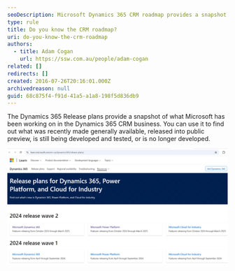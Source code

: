 ```yaml
---
seoDescription: Microsoft Dynamics 365 CRM roadmap provides a snapshot of recent developments, public previews, and future plans for the business.
type: rule
title: Do you know the CRM roadmap?
uri: do-you-know-the-crm-roadmap
authors:
  - title: Adam Cogan
    url: https://ssw.com.au/people/adam-cogan
related: []
redirects: []
created: 2016-07-26T20:16:01.000Z
archivedreason: null
guid: 68c875f4-f91d-41a5-a1a8-198f5d836db9
---
```


The Dynamics 365 Release plans provide a snapshot of what Microsoft has been working on in the Dynamics 365 CRM business. You can use it to find out what was recently made generally available, released into public preview, is still being developed and tested, or is no longer developed.

<!--endintro-->

![Figure: Find out more at the official Microsoft Dynamics 365 Release plans.](dynamics-release-plans.png)
